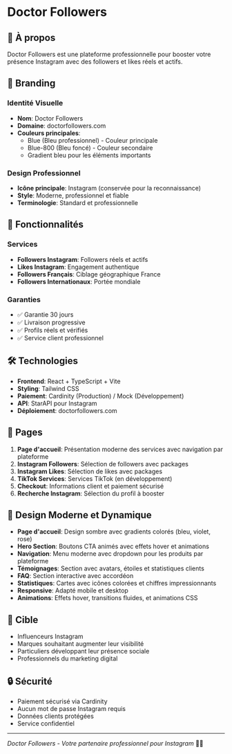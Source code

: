 # Doctor Followers

## 🚀 À propos

Doctor Followers est une plateforme professionnelle pour booster votre présence Instagram avec des followers et likes réels et actifs.

## 🎨 Branding

### Identité Visuelle
- **Nom**: Doctor Followers
- **Domaine**: doctorfollowers.com
- **Couleurs principales**: 
  - Blue (Bleu professionnel) - Couleur principale
  - Blue-800 (Bleu foncé) - Couleur secondaire
  - Gradient bleu pour les éléments importants

### Design Professionnel
- **Icône principale**: Instagram (conservée pour la reconnaissance)
- **Style**: Moderne, professionnel et fiable
- **Terminologie**: Standard et professionnelle

## 🚀 Fonctionnalités

### Services
- **Followers Instagram**: Followers réels et actifs
- **Likes Instagram**: Engagement authentique
- **Followers Français**: Ciblage géographique France
- **Followers Internationaux**: Portée mondiale

### Garanties
- ✅ Garantie 30 jours
- ✅ Livraison progressive
- ✅ Profils réels et vérifiés
- ✅ Service client professionnel

## 🛠️ Technologies

- **Frontend**: React + TypeScript + Vite
- **Styling**: Tailwind CSS
- **Paiement**: Cardinity (Production) / Mock (Développement)
- **API**: StarAPI pour Instagram
- **Déploiement**: doctorfollowers.com

## 📱 Pages

1. **Page d'accueil**: Présentation moderne des services avec navigation par plateforme
2. **Instagram Followers**: Sélection de followers avec packages
3. **Instagram Likes**: Sélection de likes avec packages
4. **TikTok Services**: Services TikTok (en développement)
5. **Checkout**: Informations client et paiement sécurisé
6. **Recherche Instagram**: Sélection du profil à booster

## 🎨 Design Moderne et Dynamique

- **Page d'accueil**: Design sombre avec gradients colorés (bleu, violet, rose)
- **Hero Section**: Boutons CTA animés avec effets hover et animations
- **Navigation**: Menu moderne avec dropdown pour les produits par plateforme
- **Témoignages**: Section avec avatars, étoiles et statistiques clients
- **FAQ**: Section interactive avec accordéon
- **Statistiques**: Cartes avec icônes colorées et chiffres impressionnants
- **Responsive**: Adapté mobile et desktop
- **Animations**: Effets hover, transitions fluides, et animations CSS

## 🎯 Cible

- Influenceurs Instagram
- Marques souhaitant augmenter leur visibilité
- Particuliers développant leur présence sociale
- Professionnels du marketing digital

## 🔒 Sécurité

- Paiement sécurisé via Cardinity
- Aucun mot de passe Instagram requis
- Données clients protégées
- Service confidentiel

---

*Doctor Followers - Votre partenaire professionnel pour Instagram* 🚀✨
